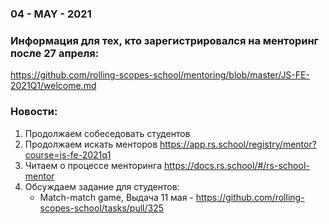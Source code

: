 ### 04 - MAY - 2021

### Информация для тех, кто зарегистрировался на менторинг после 27 апреля:
https://github.com/rolling-scopes-school/mentoring/blob/master/JS-FE-2021Q1/welcome.md

### Новости:
1) Продолжаем собеседовать студентов
2) Продолжаем искать менторов https://app.rs.school/registry/mentor?course=js-fe-2021q1
3) Читаем о процессе менторинга https://docs.rs.school/#/rs-school-mentor
4) Обсуждаем задание для студентов:
   * Match-match game, Выдача 11 мая - https://github.com/rolling-scopes-school/tasks/pull/325

